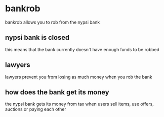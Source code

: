 # bankrob

bankrob allows you to rob from the nypsi bank

## nypsi bank is closed

this means that the bank currently doesn't have enough funds to be robbed

## lawyers

lawyers prevent you from losing as much money when you rob the bank

## how does the bank get its money

the nypsi bank gets its money from tax when users sell items, use offers, auctions or paying each
other

